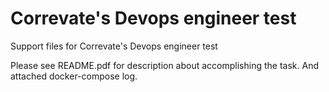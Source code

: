 # Correvate's Devops engineer test

Support files for Correvate's Devops engineer test

Please see README.pdf for description about accomplishing the task.
And attached docker-compose log.

